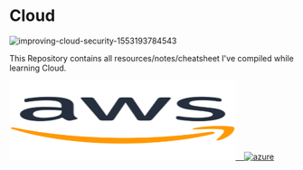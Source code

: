 # Cloud

![improving-cloud-security-1553193784543](https://content.kaspersky-labs.com/fm/press-releases/b9/b9655580fc22de8eeb309eac171993f6/processed/what-is-cloud-security01-q75-q75.jpg)

This Repository contains all resources/notes/cheatsheet I've compiled while learning Cloud. 
<p align="left"> 
  <a href="./AWS">
    <img src="https://raw.githubusercontent.com/devicons/devicon/master/icons/amazonwebservices/amazonwebservices-original-wordmark.svg" alt="aws" width="400" height="140"/> &ensp; 
  </a>
  <a href="./Azure">
     <img src="https://www.vectorlogo.zone/logos/microsoft_azure/microsoft_azure-icon.svg" alt="azure" width="400" height="140"/>
  </a>
</p>


